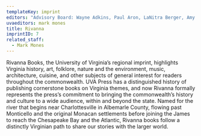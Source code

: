 ```yaml
---
templateKey: imprint
editors: "Advisory Board: Wayne Adkins, Paul Aron, LaNitra Berger, Amy Clark, John Deal, Dana Hand Evans, Yahusef Medina, Marc Wagner"
uvaeditors: mark mones
title: Rivanna
imprintID: 7
related_staff:
  - Mark Mones
---
```

Rivanna Books, the University of Virginia’s regional imprint, highlights Virginia history, art, folklore, nature and the environment, music, architecture, cuisine, and other subjects of general interest for readers throughout the commonwealth. UVA Press has a distinguished history of publishing cornerstone books on Virginia themes, and now Rivanna formally represents the press’s commitment to bringing the commonwealth’s history and culture to a wide audience, within and beyond the state. Named for the river that begins near Charlottesville in Albemarle County, flowing past Monticello and the original Monacan settlements before joining the James to reach the Chesapeake Bay and the Atlantic, Rivanna books follow a distinctly Virginian path to share our stories with the larger world.